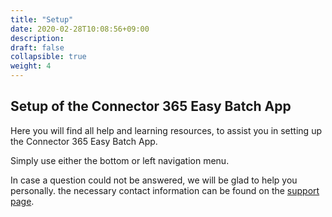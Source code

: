 ```yaml
---
title: "Setup"
date: 2020-02-28T10:08:56+09:00
description: 
draft: false
collapsible: true
weight: 4
---
```

## Setup of the Connector 365 Easy Batch App

Here you will find all help and learning resources, to assist you in setting up the Connector 365 Easy Batch App.

Simply use either the bottom or left navigation menu.

In case a question could not be answered, we will be glad to help you personally. the necessary contact information can be found on the [support page](en-us/apps/help-and-support/).